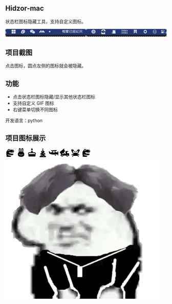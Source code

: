 ## Hidzor-mac
状态栏图标隐藏工具，支持自定义图标。


![123](./image/README/show.gif)


## 项目截图
点击图标，圆点左侧的图标就会被隐藏。

## 功能
+ 点击状态栏图标隐藏/显示其他状态栏图标
+ 支持自定义 GIF 图标
+ 右键菜单切换不同图标

开发语言：python 

## 项目图标展示


![主图标](./icons/icons.gif)
![可爱图标](./icons/icons8-kawaii.gif)
![生日蛋糕](./icons/icons8-birthday-cake.gif)
![圣诞树](./icons/icons8-christmas-tree.gif)
![飞机](./icons/icons8-aircraft.gif)
![拖车](./icons/icons8-trailer-unloading.gif)
![螃蟹](./icons/icons8-螃蟹.gif)
![恐龙](./icons/icons8-恐龙.gif)
![IKUN](./icons/ikun.gif)



